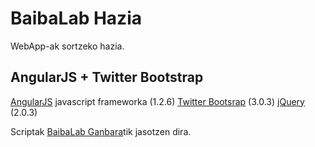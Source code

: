 BaibaLab Hazia
=====

WebApp-ak sortzeko hazia.


AngularJS + Twitter Bootstrap
-----------------------------

[AngularJS](http://angularjs.org) javascript frameworka (1.2.6)
[Twitter Bootsrap](http://twitter.github.com/bootstrap/index.html) (3.0.3)
[jQuery](http://jquery.com) (2.0.3) 

Scriptak [BaibaLab Ganbara](http://ganbara.baibalab.net)tik jasotzen dira.